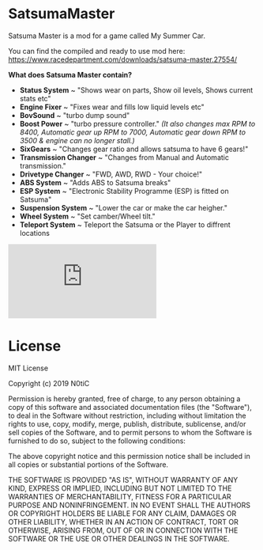# SatsumaMaster

Satsuma Master is a mod for a game called My Summer Car.

You can find the compiled and ready to use mod here:
https://www.racedepartment.com/downloads/satsuma-master.27554/


**What does Satsuma Master contain?**
- **Status System** ~ "Shows wear on parts, Show oil levels, Shows current stats etc"
- **Engine Fixer** ~ "Fixes wear and fills low liquid levels etc"
- **BovSound** ~ "turbo dump sound"
- **Boost Power** ~ "turbo pressure controller."
 *(It also changes max RPM to 8400, Automatic gear up RPM to 7000, Automatic gear down RPM to 3500 & engine can no longer stall.)*
- **SixGears** ~ "Changes gear ratio and allows satsuma to have 6 gears!"
- **Transmission Changer** ~ "Changes from Manual and Automatic transmission."
- **Drivetype Changer** ~ "FWD, AWD, RWD - Your choice!"
- **ABS System** ~ "Adds ABS to Satsuma breaks"
- **ESP System** ~ "Electronic Stability Programme (ESP) is fitted on Satsuma"
- **Suspension System** ~ "Lower the car or make the car heigher."
- **Wheel System** ~ "Set camber/Wheel tilt."
- **Teleport System** ~ Teleport the Satsuma or the Player to diffrent locations


![](https://www.racedepartment.com/proxy.php?image=https%3A%2F%2Fi.imgur.com%2Fo3r95DS.png&hash=0ca4c5e1b1a22bd0a8331e7be65f57dc)


# License
MIT License

Copyright (c) 2019 N0tiC

Permission is hereby granted, free of charge, to any person obtaining a copy of this software and associated documentation files (the "Software"), to deal in the Software without restriction, including without limitation the rights to use, copy, modify, merge, publish, distribute, sublicense, and/or sell copies of the Software, and to permit persons to whom the Software is furnished to do so, subject to the following conditions:

The above copyright notice and this permission notice shall be included in all copies or substantial portions of the Software.

THE SOFTWARE IS PROVIDED "AS IS", WITHOUT WARRANTY OF ANY KIND, EXPRESS OR IMPLIED, INCLUDING BUT NOT LIMITED TO THE WARRANTIES OF MERCHANTABILITY, FITNESS FOR A PARTICULAR PURPOSE AND NONINFRINGEMENT. IN NO EVENT SHALL THE AUTHORS OR COPYRIGHT HOLDERS BE LIABLE FOR ANY CLAIM, DAMAGES OR OTHER LIABILITY, WHETHER IN AN ACTION OF CONTRACT, TORT OR OTHERWISE, ARISING FROM, OUT OF OR IN CONNECTION WITH THE SOFTWARE OR THE USE OR OTHER DEALINGS IN THE SOFTWARE.

